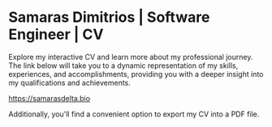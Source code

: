 # Samaras Dimitrios | Software Engineer | CV

Explore my interactive CV and learn more about my professional journey. 
The link below will take you to a dynamic representation of my skills, experiences, and accomplishments, providing you with a deeper insight into my qualifications and achievements.

https://samarasdelta.bio

Additionally, you'll find a convenient option to export my CV into a PDF file.
